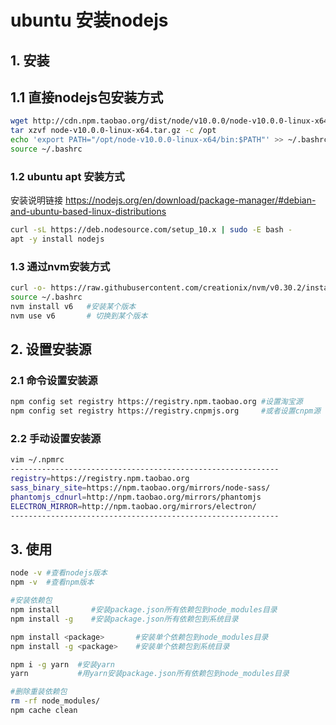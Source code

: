 # ubuntu 安装nodejs

## 1. 安装

## 1.1 直接nodejs包安装方式

```bash
wget http://cdn.npm.taobao.org/dist/node/v10.0.0/node-v10.0.0-linux-x64.tar.gz
tar xzvf node-v10.0.0-linux-x64.tar.gz -c /opt
echo 'export PATH="/opt/node-v10.0.0-linux-x64/bin:$PATH"' >> ~/.bashrc
source ~/.bashrc
```

### 1.2 ubuntu apt 安装方式

安装说明链接
<https://nodejs.org/en/download/package-manager/#debian-and-ubuntu-based-linux-distributions>

```bash
curl -sL https://deb.nodesource.com/setup_10.x | sudo -E bash -
apt -y install nodejs
```

### 1.3 通过nvm安装方式

```bash
curl -o- https://raw.githubusercontent.com/creationix/nvm/v0.30.2/install.sh | bash
source ~/.bashrc
nvm install v6   #安装某个版本
nvm use v6       # 切换到某个版本
```

## 2. 设置安装源

### 2.1 命令设置安装源

```bash
npm config set registry https://registry.npm.taobao.org #设置淘宝源
npm config set registry https://registry.cnpmjs.org     #或者设置cnpm源
```

### 2.2 手动设置安装源

```bash
vim ~/.npmrc
------------------------------------------------------------
registry=https://registry.npm.taobao.org
sass_binary_site=https://npm.taobao.org/mirrors/node-sass/
phantomjs_cdnurl=http://npm.taobao.org/mirrors/phantomjs
ELECTRON_MIRROR=http://npm.taobao.org/mirrors/electron/
------------------------------------------------------------
```

## 3. 使用

```bash
node -v #查看nodejs版本
npm -v  #查看npm版本

#安装依赖包
npm install       #安装package.json所有依赖包到node_modules目录
npm install -g    #安装package.json所有依赖包到系统目录

npm install <package>       #安装单个依赖包到node_modules目录
npm install -g <package>    #安装单个依赖包到系统目录

npm i -g yarn  #安装yarn
yarn           #用yarn安装package.json所有依赖包到node_modules目录

#删除重装依赖包
rm -rf node_modules/
npm cache clean
```
